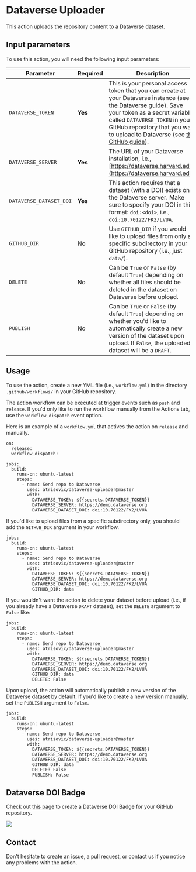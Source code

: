 # Dataverse Uploader

This action uploads the repository content to a Dataverse dataset.

## Input parameters

To use this action, you will need the following input parameters:

| Parameter | Required | Description |
| --------- | -------- | ------------|
| `DATAVERSE_TOKEN` | **Yes** | This is your personal access token that you can create at your Dataverse instance (see [the Dataverse guide](https://guides.dataverse.org/en/latest/user/account.html#how-to-create-your-api-token)). Save your token as a secret variable called `DATAVERSE_TOKEN` in your GitHub repository that you want to upload to Dataverse (see [the GitHub guide](https://docs.github.com/en/actions/security-guides/encrypted-secrets#creating-encrypted-secrets-for-a-repository)). |
| `DATAVERSE_SERVER` | **Yes** | The URL of your Dataverse installation, i.e., [https://dataverse.harvard.edu](https://dataverse.harvard.edu). |
| `DATAVERSE_DATASET_DOI` | **Yes** | This action requires that a dataset (with a DOI) exists on the Dataverse server. Make sure to specify your DOI in this format: `doi:<doi>`, i.e., `doi:10.70122/FK2/LVUA`. |
| `GITHUB_DIR` | No | Use `GITHUB_DIR` if you would like to upload files from only a specific subdirectory in your GitHub repository (i.e., just `data/`). |
| `DELETE` | No | Can be `True` or `False` (by default `True`) depending on whether all files should be deleted in the dataset on Dataverse before upload. |
| `PUBLISH` | No | Can be `True` or `False` (by default `True`) depending on whether you'd like to automatically create a new version of the dataset upon upload. If `False`, the uploaded dataset will be a `DRAFT`. |

## Usage

To use the action, create a new YML file (i.e., `workflow.yml`) in the directory `.github/workflows/` in your GitHub repository.

The action workflow can be executed at trigger events such as `push` and `release`. If you'd only like to run the workflow manually from the Actions tab, use the `workflow_dispatch` event option.

Here is an example of a `workflow.yml` that actives the action on `release` and manually.

```
on: 
  release:
  workflow_dispatch:

jobs:
  build:
    runs-on: ubuntu-latest
    steps:
      - name: Send repo to Dataverse 
        uses: atrisovic/dataverse-uploader@master
        with:
          DATAVERSE_TOKEN: ${{secrets.DATAVERSE_TOKEN}}
          DATAVERSE_SERVER: https://demo.dataverse.org
          DATAVERSE_DATASET_DOI: doi:10.70122/FK2/LVUA
```

If you'd like to upload files from a specific subdirectory only, you should add the `GITHUB_DIR` argument in your workflow.

```
jobs:
  build:
    runs-on: ubuntu-latest
    steps:
      - name: Send repo to Dataverse 
        uses: atrisovic/dataverse-uploader@master
        with:
          DATAVERSE_TOKEN: ${{secrets.DATAVERSE_TOKEN}}
          DATAVERSE_SERVER: https://demo.dataverse.org
          DATAVERSE_DATASET_DOI: doi:10.70122/FK2/LVUA
          GITHUB_DIR: data
```

If you wouldn't want the action to delete your dataset before upload (i.e., if you already have a Dataverse `DRAFT` dataset), set the `DELETE` argument to `False` like:

```
jobs:
  build:
    runs-on: ubuntu-latest
    steps:
      - name: Send repo to Dataverse 
        uses: atrisovic/dataverse-uploader@master
        with:
          DATAVERSE_TOKEN: ${{secrets.DATAVERSE_TOKEN}}
          DATAVERSE_SERVER: https://demo.dataverse.org
          DATAVERSE_DATASET_DOI: doi:10.70122/FK2/LVUA
          GITHUB_DIR: data
          DELETE: False
```

Upon upload, the action will automatically publish a new version of the Dataverse dataset by default. If you'd like to create a new version manually, set the `PUBLISH` argument to `False`.

```
jobs:
  build:
    runs-on: ubuntu-latest
    steps:
      - name: Send repo to Dataverse 
        uses: atrisovic/dataverse-uploader@master
        with:
          DATAVERSE_TOKEN: ${{secrets.DATAVERSE_TOKEN}}
          DATAVERSE_SERVER: https://demo.dataverse.org
          DATAVERSE_DATASET_DOI: doi:10.70122/FK2/LVUA
          GITHUB_DIR: data
          DELETE: False
          PUBLISH: False
```

## Dataverse DOI Badge

Check out [this page](https://atrisovic.github.io/dataverse-badge/) to create a Dataverse DOI Badge for your GitHub repository.

[![](<https://img.shields.io/badge/Dataverse DOI-10.70122/FK2/LVUADQ-orange>)](https://demo.dataverse.org)

## Contact

Don't hesitate to create an issue, a pull request, or contact us if you notice any problems with the action.
